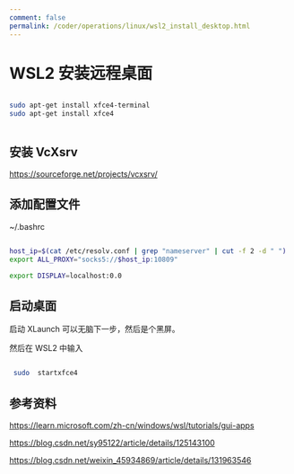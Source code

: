 ```yaml
---
comment: false
permalink: /coder/operations/linux/wsl2_install_desktop.html
---
```


# WSL2 安装远程桌面

```bash

sudo apt-get install xfce4-terminal
sudo apt-get install xfce4



```

## 安装 VcXsrv

https://sourceforge.net/projects/vcxsrv/

## 添加配置文件

~/.bashrc

```bash

host_ip=$(cat /etc/resolv.conf | grep "nameserver" | cut -f 2 -d " ")
export ALL_PROXY="socks5://$host_ip:10809"

export DISPLAY=localhost:0.0


```

## 启动桌面

启动 XLaunch 可以无脑下一步，然后是个黑屏。

然后在 WSL2 中输入

```bash

 sudo  startxfce4

```

## 参考资料

https://learn.microsoft.com/zh-cn/windows/wsl/tutorials/gui-apps

https://blog.csdn.net/sy95122/article/details/125143100

https://blog.csdn.net/weixin_45934869/article/details/131963546
